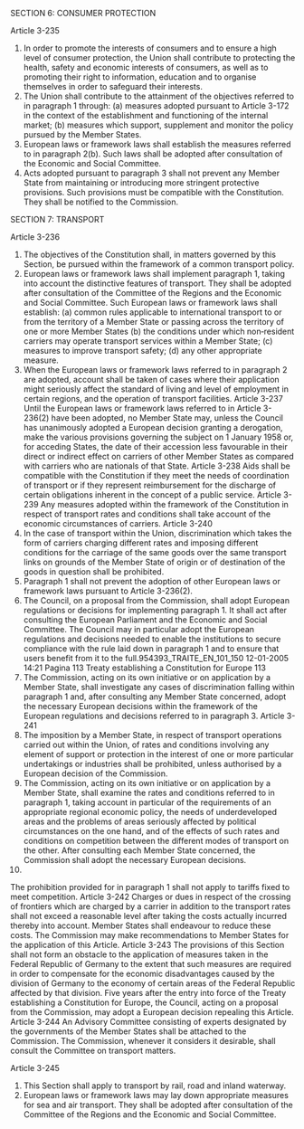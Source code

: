 SECTION 6: CONSUMER PROTECTION

Article 3-235

1. In order to promote the interests of consumers and to ensure a high level of consumer
protection, the Union shall contribute to protecting the health, safety and economic interests of
consumers, as well as to promoting their right to information, education and to organise themselves
in order to safeguard their interests.
2. The Union shall contribute to the attainment of the objectives referred to in paragraph 1
through:
(a) measures adopted pursuant to Article 3-172 in the context of the establishment and functioning
of the internal market;
(b) measures which support, supplement and monitor the policy pursued by the Member States.
3. European laws or framework laws shall establish the measures referred to in paragraph 2(b).
Such laws shall be adopted after consultation of the Economic and Social Committee.
4. Acts adopted pursuant to paragraph 3 shall not prevent any Member State from maintaining or
introducing more stringent protective provisions. Such provisions must be compatible with the
Constitution. They shall be notified to the Commission.

SECTION 7: TRANSPORT

Article 3-236
1. The objectives of the Constitution shall, in matters governed by this Section, be pursued within
the framework of a common transport policy.
2. European laws or framework laws shall implement paragraph 1, taking into account the
distinctive features of transport. They shall be adopted after consultation of the Committee of the
Regions and the Economic and Social Committee.
Such European laws or framework laws shall establish:
(a) common rules applicable to international transport to or from the territory of a Member State or
passing across the territory of one or more Member States
(b) the conditions under which non‑resident carriers may operate transport services within a
Member State;
(c) measures to improve transport safety;
(d) any other appropriate measure.
3. When the European laws or framework laws referred to in paragraph 2 are adopted, account
shall be taken of cases where their application might seriously affect the standard of living and level
of employment in certain regions, and the operation of transport facilities.
Article 3-237
Until the European laws or framework laws referred to in Article 3-236(2) have been adopted, no
Member State may, unless the Council has unanimously adopted a European decision granting a
derogation, make the various provisions governing the subject on 1 January 1958 or, for acceding
States, the date of their accession less favourable in their direct or indirect effect on carriers of other
Member States as compared with carriers who are nationals of that State.
Article 3-238
Aids shall be compatible with the Constitution if they meet the needs of coordination of transport or
if they represent reimbursement for the discharge of certain obligations inherent in the concept of a
public service.
Article 3-239
Any measures adopted within the framework of the Constitution in respect of transport rates and
conditions shall take account of the economic circumstances of carriers.
Article 3-240
1. In the case of transport within the Union, discrimination which takes the form of carriers
charging different rates and imposing different conditions for the carriage of the same goods over the
same transport links on grounds of the Member State of origin or of destination of the goods
in question shall be prohibited.
2. Paragraph 1 shall not prevent the adoption of other European laws or framework laws pursuant
to Article 3-236(2).
3. The Council, on a proposal from the Commission, shall adopt European regulations or decisions
for implementing paragraph 1. It shall act after consulting the European Parliament and the
Economic and Social Committee.
The Council may in particular adopt the European regulations and decisions needed to enable the
institutions to secure compliance with the rule laid down in paragraph 1 and to ensure that users
benefit from it to the full.954393_TRAITE_EN_101_150
12-01-2005
14:21
Pagina 113
Treaty establishing a Constitution for Europe
113
4. The Commission, acting on its own initiative or on application by a Member State, shall
investigate any cases of discrimination falling within paragraph 1 and, after consulting any
Member State concerned, adopt the necessary European decisions within the framework of the
European regulations and decisions referred to in paragraph 3.
Article 3-241
1. The imposition by a Member State, in respect of transport operations carried out within the
Union, of rates and conditions involving any element of support or protection in the interest of one
or more particular undertakings or industries shall be prohibited, unless authorised by a European
decision of the Commission.
2. The Commission, acting on its own initiative or on application by a Member State, shall examine
the rates and conditions referred to in paragraph 1, taking account in particular of the requirements
of an appropriate regional economic policy, the needs of underdeveloped areas and the problems of
areas seriously affected by political circumstances on the one hand, and of the effects of such rates
and conditions on competition between the different modes of transport on the other.
After consulting each Member State concerned, the Commission shall adopt the necessary European
decisions.
3.
The prohibition provided for in paragraph 1 shall not apply to tariffs fixed to meet competition.
Article 3-242
Charges or dues in respect of the crossing of frontiers which are charged by a carrier in addition to
the transport rates shall not exceed a reasonable level after taking the costs actually incurred thereby
into account.
Member States shall endeavour to reduce these costs.
The Commission may make recommendations to Member States for the application of this Article.
Article 3-243
The provisions of this Section shall not form an obstacle to the application of measures taken in the
Federal Republic of Germany to the extent that such measures are required in order to compensate
for the economic disadvantages caused by the division of Germany to the economy of certain areas of
the Federal Republic affected by that division. Five years after the entry into force of the Treaty
establishing a Constitution for Europe, the Council, acting on a proposal from the Commission, may
adopt a European decision repealing this Article.
Article 3-244
An Advisory Committee consisting of experts designated by the governments of the Member States
shall be attached to the Commission. The Commission, whenever it considers it desirable, shall
consult the Committee on transport matters.

Article 3-245
1. This Section shall apply to transport by rail, road and inland waterway.
2. European laws or framework laws may lay down appropriate measures for sea and air transport.
They shall be adopted after consultation of the Committee of the Regions and the Economic and
Social Committee.

